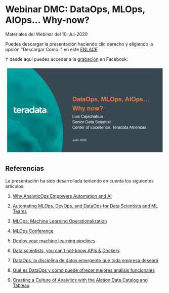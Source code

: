 # Webinar DMC: DataOps, MLOps, AIOps... Why-now?

Materiales del Webinar del 10-Jul-2020

Puedes descargar la presentación haciendo clic derecho y eligiendo la opción "Descargar Como.." en este [ENLACE](docs/Ops_Why_Now.pdf)

Y desde aquí puedes acceder a la [grabación](https://es-la.facebook.com/datamining.pe/videos/vb.101915079868800/732000480913804/) en Facebook:

[![IMAGEN](docs/ops_webinar.png)](https://es-la.facebook.com/datamining.pe/videos/vb.101915079868800/732000480913804/)


## Referencias

La presentación ha sido desarrollada teniendo en cuenta los siguientes artículos.

1. [Why AnalyticOps Empowers Automation and AI](https://www.teradata.com/Blogs/Why-AnalyticOps-Empowers-Automation-and-AI)

2. [Automating MLOps, DevOps, and DataOps for Data Scientists and ML Teams](https://blog.netapp.com/data-science-pipeline-solution)

3. [MLOps: Machine Learning Operationalization](https://www.activestate.com/wp-content/uploads/2018/10/webinar-slides-mlops.pdf)

4. [MLOps Conference](https://www.youtube.com/watch?v=4dpGx8peO9w&list=PLH8M0UOY0uy6d_n3vEQe6J_gRBUrISF9m)

5. [Deploy your machine learning pipelines](https://medium.com/@igorzabukovec/deploy-your-machine-learning-pipelines-28007b985202)

6. [Data scientists, you can’t not-know APIs & Dockers](https://www.datasciencecentral.com/profiles/blogs/data-scientists-you-can-t-not-know-apis-amp-dockers)

7. [DataOps, la disciplina de datos emergente que toda empresa deseará](https://blogthinkbig.com/dataops-tecnologia-datos-emergente)

8. [Qué es DataOps y cómo puede ofrecer mejores análisis funcionales](https://discoverthenew.ituser.es/predictive-analytics/2018/03/que-es-dataops-y-como-puede-ofrecer-mejores-analisis-funcionales)

9. [Creating a Culture of Analytics with the Alation Data Catalog and Tableau](https://tc-europe19.tableau.com/learn/sessions/912?_ga=2.208544091.850077532.1594346465-105413372.1589231910)



